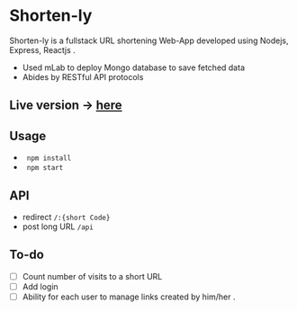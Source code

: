 # Shorten-ly
Shorten-ly is a fullstack URL shortening Web-App developed using Nodejs,
Express, Reactjs .
- Used mLab to deploy Mongo database to save fetched data
- Abides by RESTful API protocols

## Live version -> [here](http://shorten-ly.herokuapp.com)

## Usage
- ` npm install`
- ` npm start`

## API
- redirect          `/:{short Code}`
- post long URL     `/api`

## To-do
- [ ] Count number of visits to a short URL
- [ ] Add login
- [ ] Ability for each user to manage links created by him/her .
